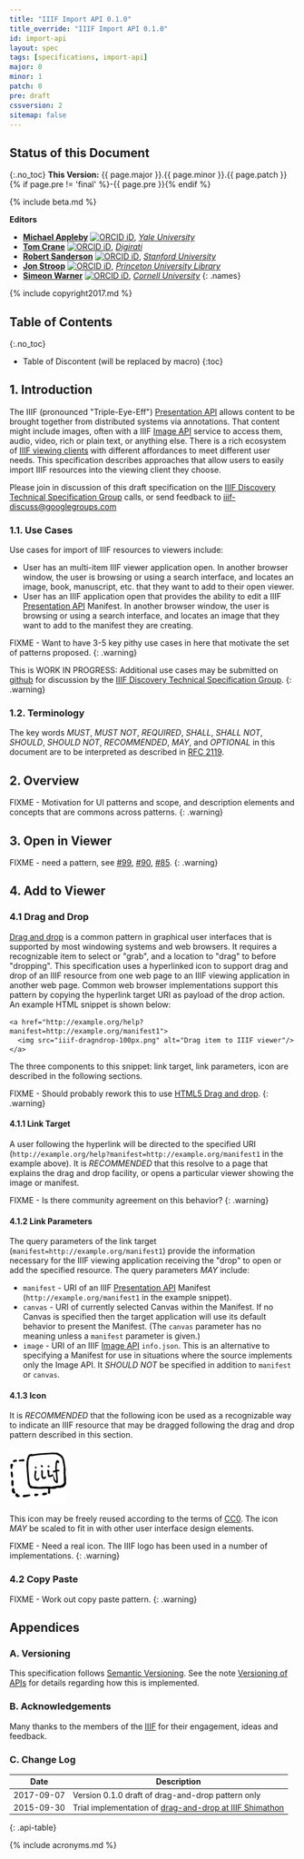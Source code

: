 ```yaml
---
title: "IIIF Import API 0.1.0"
title_override: "IIIF Import API 0.1.0"
id: import-api
layout: spec
tags: [specifications, import-api]
major: 0
minor: 1
patch: 0
pre: draft
cssversion: 2
sitemap: false
---
```


## Status of this Document
{:.no_toc}
__This Version:__ {{ page.major }}.{{ page.minor }}.{{ page.patch }}{% if page.pre != 'final' %}-{{ page.pre }}{% endif %}

{% include beta.md %}

**Editors**

  * **[Michael Appleby](https://orcid.org/0000-0002-1266-298X)** [![ORCID iD](/img/orcid_16x16.png)](https://orcid.org/0000-0002-1266-298X), [_Yale University_](http://www.yale.edu/)
  * **[Tom Crane](https://orcid.org/0000-0003-1881-243X)** [![ORCID iD](/img/orcid_16x16.png)](https://orcid.org/0000-0003-1881-243X), [_Digirati_](http://digirati.com/)
  * **[Robert Sanderson](https://orcid.org/0000-0003-4441-6852)** [![ORCID iD](/img/orcid_16x16.png)](https://orcid.org/0000-0003-4441-6852), [_Stanford University_](http://www.stanford.edu/)
  * **[Jon Stroop](https://orcid.org/0000-0002-0367-1243)** [![ORCID iD](/img/orcid_16x16.png)](https://orcid.org/0000-0002-0367-1243), [_Princeton University Library_](https://library.princeton.edu/)
  * **[Simeon Warner](https://orcid.org/0000-0002-7970-7855)** [![ORCID iD](/img/orcid_16x16.png)](https://orcid.org/0000-0002-7970-7855), [_Cornell University_](https://www.cornell.edu/)
  {: .names}

{% include copyright2017.md %}

## Table of Contents
{:.no_toc}

* Table of Discontent (will be replaced by macro)
{:toc}

## 1. Introduction

The IIIF (pronounced "Triple-Eye-Eff") [Presentation API][prezi-api] allows content to be brought together from distributed systems via annotations.  That content might include images, often with a IIIF [Image API][image-api] service to access them, audio, video, rich or plain text, or anything else.  There is a rich ecosystem of [IIIF viewing clients][iiif-clients] with different affordances to meet different user needs.  This specification describes approaches that allow users to easily import IIIF resources into the viewing client they choose.

Please join in discussion of this draft specification on the [IIIF Discovery Technical Specification Group][iiif-discovery-tsg] calls, or send feedback to [iiif-discuss@googlegroups.com][iiif-discuss]

### 1.1. Use Cases

Use cases for import of IIIF resources to viewers include:

 * User has an multi-item IIIF viewer application open. In another browser window, the user is browsing or using a search interface, and locates an image, book, manuscript, etc. that they want to add to their open viewer.
 * User has an IIIF application open that provides the ability to edit a IIIF [Presentation API][prezi-api] Manifest. In another browser window, the user is browsing or using a search interface, and locates an image that they want to add to the manifest they are creating.

FIXME - Want to have 3-5 key pithy use cases in here that motivate the set of patterns proposed.
{: .warning}

This is WORK IN PROGRESS: Additional use cases may be submitted on [github][iiif-discovery-use-cases] for discussion by the [IIIF Discovery Technical Specification Group][iiif-discovery-tsg].
{: .warning}

### 1.2. Terminology

The key words _MUST_, _MUST NOT_, _REQUIRED_, _SHALL_, _SHALL NOT_, _SHOULD_, _SHOULD NOT_, _RECOMMENDED_, _MAY_, and _OPTIONAL_ in this document are to be interpreted as described in [RFC 2119][rfc-2119].

## 2. Overview

FIXME - Motivation for UI patterns and scope, and description elements and concepts that are commons across patterns.
{: .warning}

## 3. Open in Viewer

FIXME - need a pattern, see [#99](https://github.com/IIIF/iiif-stories/issues/99), [#90](https://github.com/IIIF/iiif-stories/issues/90), [#85](https://github.com/IIIF/iiif-stories/issues/85).
{: .warning}

## 4. Add to Viewer

### 4.1 Drag and Drop

[Drag and drop][drag-and-drop] is a common pattern in graphical user interfaces that is supported by most windowing systems and web browsers. It requires a recognizable item to select or "grab", and a location to "drag" to before "dropping". This specification uses a hyperlinked icon to support drag and drop of an IIIF resource from one web page to an IIIF viewing application in another web page. Common web browser implementations support this pattern by copying the hyperlink target URI as payload of the drop action. An example HTML snippet is shown below:

```
<a href="http://example.org/help?manifest=http://example.org/manifest1">
  <img src="iiif-dragndrop-100px.png" alt="Drag item to IIIF viewer"/>
</a>
```

The three components to this snippet: link target, link parameters, icon are described in the following sections.

FIXME - Should probably rework this to use [HTML5 Drag and drop][html5-dnd].
{: .warning}

#### 4.1.1 Link Target

A user following the hyperlink will be directed to the specified URI (`http://example.org/help?manifest=http://example.org/manifest1` in the example above). It is _RECOMMENDED_ that this resolve to a page that explains the drag and drop facility, or opens a particular viewer showing the image or manifest.

FIXME - Is there community agreement on this behavior?
{: .warning}

#### 4.1.2 Link Parameters

The query parameters of the link target (`manifest=http://example.org/manifest1`) provide the information necessary for the IIIF viewing application receiving the "drop" to open or add the specified resource. The query parameters _MAY_ include:

  * `manifest` - URI of an IIIF [Presentation API][prezi-api] Manifest (`http://example.org/manifest1` in the example snippet).
  * `canvas` - URI of currently selected Canvas within the Manifest. If no Canvas is specified then the target application will use its default behavior to present the Manifest. (The `canvas` parameter has no meaning unless a `manifest` parameter is given.)
  * `image` - URI of an IIIF [Image API][image-api] `info.json`. This is an alternative to specifying a Manifest for use in situations where the source implements only the Image API. It _SHOULD NOT_ be specified in addition to `manifest` or `canvas`.

#### 4.1.3 Icon

It is _RECOMMENDED_ that the following icon be used as a recognizable way to indicate an IIIF resource that may be dragged following the drag and drop pattern described in this section.

![icon](iiif-dragndrop-100px.png)

This icon may be freely reused according to the terms of [CC0][cc0]. The icon _MAY_ be scaled to fit in with other user interface design elements.

FIXME - Need a real icon. The IIIF logo has been used in a number of implementations.
{: .warning}

### 4.2 Copy Paste

FIXME - Work out copy paste pattern.
{: .warning}

## Appendices

### A. Versioning

This specification follows [Semantic Versioning][semver]. See the note [Versioning of APIs][versioning] for details regarding how this is implemented.

### B. Acknowledgements

Many thanks to the members of the [IIIF][iiif-community] for their engagement, ideas and feedback.

### C. Change Log

| Date       | Description                                        |
| ---------- | -------------------------------------------------- |
| 2017-09-07 | Version 0.1.0 draft of drag-and-drop pattern only  | 
| 2015-09-30 | Trial implementation of [drag-and-drop at IIIF Shimathon][shimathon-drag-and-drop] |
{: .api-table}


[cc-by]: http://creativecommons.org/licenses/by/4.0/ "Creative Commons &mdash; Attribution 4.0 International"
[iiif-discuss]: mailto:iiif-discuss@googlegroups.com "Email Discussion List"
[iiif-discovery-tsg]: http://iiif.io/community/groups/discovery/ "IIIF Discovery Technical Specification Group"
[iiif-discovery-use-cases]: https://github.com/IIIF/iiif-stories/issues?q=is%3Aissue+is%3Aopen+label%3Adiscovery-import "IIIF Discovery Import Use Cases"
[iiif-clients]: http://iiif.io/apps-demos/#implementation-demos "IIIF Viewing Clients"
[versioning]: /api/annex/notes/semver/ "Versioning of APIs"
[semver]: http://semver.org/spec/v2.0.0.html "Semantic Versioning 2.0.0"
[iiif-community]: /community/ "IIIF Community"

[image-api]: /api/image/2.0/ "Image API"
[prezi-api]: /api/presentation/2.0/ "Presentation API"
[rfc-2119]: http://tools.ietf.org/html/rfc2119

[drag-and-drop]: https://en.wikipedia.org/wiki/Drag_and_drop "Drag and Drop"
[shimathon-drag-and-drop]: https://zimeon.github.io/iiif-dragndrop/ "IIIF Drag-and-Drop Experiments"
[cc0]: https://creativecommons.org/publicdomain/zero/1.0/ "CC0 1.0 Universal (CC0 1.0) Public Domain Dedication"
[html5-dnd]: https://www.w3.org/TR/html/editing.html#drag-and-drop "HTML5 Drag and Drop"

{% include acronyms.md %}
